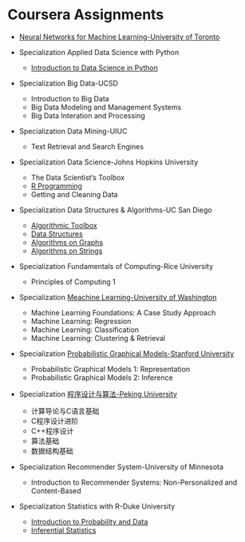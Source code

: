 # Coursera Assignments

* [Neural Networks for Machine Learning-University of Toronto](https://github.com/shenweichen/Coursera/tree/master/Neural_Networks_for_Machine_Learning_University_of_Toronto)

* Specialization Applied Data Science with Python
  * [Introduction to Data Science in Python](https://github.com/shenweichen/Coursera/tree/master/Specialization_Applied_Data_Science_with_Python_University_of_Michigan/Course_1_Introduction_to_Data_Science_in_Python)

* Specialization Big Data-UCSD
  * Introduction to Big Data
  * Big Data Modeling and Management Systems
  * Big Data Interation and Processing

* Specialization Data Mining-UIUC
  * Text Retrieval and Search Engines

* Specialization Data Science-Johns Hopkins University
  * The Data Scientist’s Toolbox
  * [R Programming](https://github.com/shenweichen/Coursera/tree/master/Specialization_Data_Science_Johns_Hopkins_University/Course2_R_Programming)
  * Getting and Cleaning Data

* Specialization Data Structures & Algorithms-UC San Diego
  * [Algorithmic Toolbox](https://github.com/shenweichen/Coursera/tree/master/Specialization_Data_Structures_Algorithms_UC_San_Diego/Course1_Algorithmic_Toolbox)
  * [Data Structures](https://github.com/shenweichen/Coursera/tree/master/Specialization_Data_Structures_Algorithms_UC_San_Diego/Course2_Data_Structures)
  * [Algorithms on Graphs](https://github.com/shenweichen/Coursera/tree/master/Specialization_Data_Structures_Algorithms_UC_San_Diego/Course3_Algorithms_on_Graphs)
  * [Algorithms on Strings](https://github.com/shenweichen/Coursera/tree/master/Specialization_Data_Structures_Algorithms_UC_San_Diego/Course4_Algorithms_on_Strings)

* Specialization Fundamentals of Computing-Rice University
  * Principles of Computing 1

* Specialization [Meachine Learning-University of Washington](https://github.com/shenweichen/Coursera/tree/master/Specialization_Machine_Learning_University_of_Washington)
  * Machine Learning Foundations: A Case Study Approach
  * Machine Learning: Regression
  * Machine Learning: Classification
  * Machine Learning: Clustering & Retrieval

* Specialization [Probabilistic Graphical Models-Stanford University](https://github.com/shenweichen/Coursera/tree/master/Specialization_Probabilistic_Graphical_Models_Stanford_University)
  * Probabilistic Graphical Models 1: Representation
  * Probabilistic Graphical Models 2: Inference

* Specialization [程序设计与算法-Peking University](https://github.com/shenweichen/Coursera/tree/master/Specialization_Program_Design_Algorithm_Peking_University)
  * 计算导论与C语言基础
  * C程序设计进阶
  * C++程序设计
  * 算法基础
  * 数据结构基础

* Specialization Recommender System-University of Minnesota
  * Introduction to Recommender Systems: Non-Personalized and Content-Based

* Specialization Statistics with R-Duke University
  * [Introduction to Probability and Data](https://github.com/shenweichen/Coursera/tree/master/Specialization_Statistics_with_R_Duke_University/Course1_Introduction_to_Probability_and_Data)
  * [Inferential Statistics](https://github.com/shenweichen/Coursera/tree/master/Specialization_Statistics_with_R_Duke_University/Course2_Inferential_Statistics)











